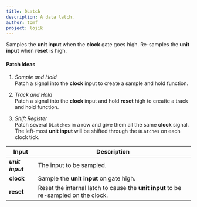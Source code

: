 ```yaml
---
title: DLatch
description: A data latch.
author: tomf
project: lojik
---
```


<md-img src="lojik/dlatch.png" alt=""></md-img>

Samples the **unit input** when the **clock** gate goes high. Re-samples the **unit input** when **reset** is high.

#### Patch Ideas

1. _Sample and Hold_<br>Patch a signal into the **clock** input to create a sample and hold function.

2. _Track and Hold_<br>Patch a signal into the **clock** input and hold **reset** high to creatte a track and hold function.

3. _Shift Register_<br>Patch several `DLatches` in a row and give them all the same **clock** signal. The left-most **unit input** will be shifted through the `DLatches` on each clock tick.

| Input            | Description                                                                         |
| ---------------- | ----------------------------------------------------------------------------------- |
| **_unit input_** | The input to be sampled.                                                            |
| **clock**        | Sample the **unit input** on gate high.                                             |
| **reset**        | Reset the internal latch to cause the **unit input** to be re-sampled on the clock. |
